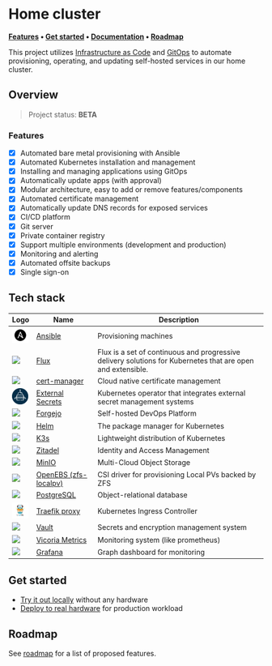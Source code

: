 # Home cluster

**[Features](#features) • [Get started](#get-started) • [Documentation](./docs/) • [Roadmap](./docs/references/roadmap.md)**

This project utilizes [Infrastructure as Code](https://en.wikipedia.org/wiki/Infrastructure_as_code) and
[GitOps](https://www.weave.works/technologies/gitops/) to automate provisioning, operating, and updating self-hosted
services in our home cluster.

## Overview

> Project status: **BETA**

### Features

- [x] Automated bare metal provisioning with Ansible
- [x] Automated Kubernetes installation and management
- [x] Installing and managing applications using GitOps
- [x] Automatically update apps (with approval)
- [x] Modular architecture, easy to add or remove features/components
- [x] Automated certificate management
- [x] Automatically update DNS records for exposed services
- [x] CI/CD platform
- [x] Git server
- [x] Private container registry
- [x] Support multiple environments (development and production)
- [x] Monitoring and alerting
- [x] Automated offsite backups
- [x] Single sign-on

## Tech stack

<!-- markdownlint-disable MD033 -->
<!-- markdownlint-disable MD045 -->

| Logo                                                                                                                                    | Name                                                 | Description                                                                                                 |
| --------------------------------------------------------------------------------------------------------------------------------------- | ---------------------------------------------------- | ----------------------------------------------------------------------------------------------------------- |
| <img width="32" src="https://raw.githubusercontent.com/ansible/logos/refs/heads/main/community-marks/Ansible-Community-Mark-Black.svg"> | [Ansible](https://docs.ansible.com/)                 | Provisioning machines                                                                                       |
| <img width="32" src="https://fluxcd.io/favicons/favicon-32x32.png">                                                                     | [Flux](https://fluxcd.io/)                           | Flux is a set of continuous and progressive delivery solutions for Kubernetes that are open and extensible. |
| <img width="32" src="https://raw.githubusercontent.com/jetstack/cert-manager/master/logo/logo.png">                                     | [cert-manager](https://cert-manager.io)              | Cloud native certificate management                                                                         |
| <img width="32" src="https://raw.githubusercontent.com/external-secrets/external-secrets/main/assets/eso-round-logo.svg">               | [External Secrets](https://external-secrets.io/main) | Kubernetes operator that integrates external secret management systems                                      |
| <img width="32" src="https://forgejo.org/favicon.svg">                                                                                  | [Forgejo](https://forgejo.org/)                      | Self-hosted DevOps Platform                                                                                 |
| <img width="32" src="https://helm.sh/img/helm.svg">                                                                                     | [Helm](https://helm.sh)                              | The package manager for Kubernetes                                                                          |
| <img width="32" src="https://avatars.githubusercontent.com/u/49319725?s=32">                                                            | [K3s](https://k3s.io)                                | Lightweight distribution of Kubernetes                                                                      |
| <img height="32" src="https://zitadel.com/icons/favicon-32x32.png">                                                                     | [Zitadel](https://zitadel.com/)                      | Identity and Access Management                                                                              |
| <img width="32" src="https://min.io/resources/img/logo/MINIO_Bird.png">                                                                 | [MinIO](https://min.io/)                             | Multi-Cloud Object Storage                                                                                  |
| <img width="32" src="https://openebs.io/favicon-32x32.png">                                                                             | [OpenEBS (zfs-localpv)](https://openebs.io/)         | CSI driver for provisioning Local PVs backed by ZFS                                                         |
| <img width="32" src="https://www.postgresql.org/media/img/about/press/elephant.png">                                                    | [PostgreSQL](https://www.postgresql.org/)            | Object-relational database                                                                                  |
| <img width="32" src="https://raw.githubusercontent.com/traefik/traefik/master/docs/content/assets/img/traefik.logo.png">                | [Traefik proxy](https://doc.traefik.io/traefik/)     | Kubernetes Ingress Controller                                                                               |
| <img width="32" src="https://www.datocms-assets.com/2885/1676497447-vault-favicon-color.png?h=32&w=32">                                 | [Vault](https://www.vaultproject.io)                 | Secrets and encryption management system                                                                    |
| <img width="32" src="https://victoriametrics.com/icons/favicon-32x32.webp">                                                             | [Vicoria Metrics](https://victoriametrics.com/)      | Monitoring system (like prometheus)                                                                         |
| <img width="32" src="https://grafana.com/static/assets/img/fav32.png">                                                                  | [Grafana](https://grafana.com/)                      | Graph dashboard for monitoring                                                                              |

<!-- markdownlint-restore -->

## Get started

- [Try it out locally](./docs/installation/development-sandbox.md) without any hardware
- [Deploy to real hardware](./docs/production/) for production workload

## Roadmap

See [roadmap](./docs/references/roadmap.md) for a list of proposed features.
